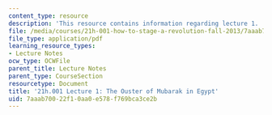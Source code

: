 ```yaml
---
content_type: resource
description: 'This resource contains information regarding lecture 1. '
file: /media/courses/21h-001-how-to-stage-a-revolution-fall-2013/7aaab70022f10aa0e578f769bca3ce2b_MIT21H_001F13_lec_01.pdf
file_type: application/pdf
learning_resource_types:
- Lecture Notes
ocw_type: OCWFile
parent_title: Lecture Notes
parent_type: CourseSection
resourcetype: Document
title: '21h.001 Lecture 1: The Ouster of Mubarak in Egypt'
uid: 7aaab700-22f1-0aa0-e578-f769bca3ce2b
---
```

